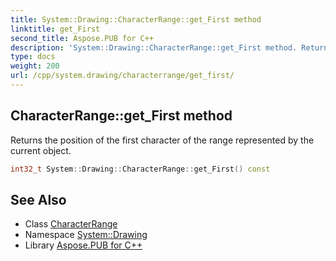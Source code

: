 ```yaml
---
title: System::Drawing::CharacterRange::get_First method
linktitle: get_First
second_title: Aspose.PUB for C++
description: 'System::Drawing::CharacterRange::get_First method. Returns the position of the first character of the range represented by the current object in C++.'
type: docs
weight: 200
url: /cpp/system.drawing/characterrange/get_first/
---
```

## CharacterRange::get_First method


Returns the position of the first character of the range represented by the current object.

```cpp
int32_t System::Drawing::CharacterRange::get_First() const
```

## See Also

* Class [CharacterRange](../)
* Namespace [System::Drawing](../../)
* Library [Aspose.PUB for C++](../../../)
